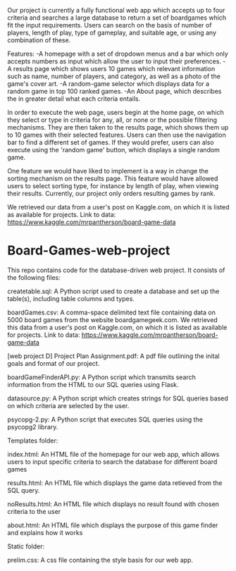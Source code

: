 Our project is currently a fully functional web app which accepts up to four criteria and searches a large database to 
return a set of boardgames which fit the input requirements. Users can search on the basis of number of players, length
of play, type of gameplay, and suitable age, or using any combination of these.

Features:
-A homepage with a set of dropdown menus and a bar which only accepts numbers as input which allow the user
to input their preferences.
-A results page which shows users 10 games which relevant information such as name, number of players, and category,
as well as a photo of the game's cover art.
-A random-game selector which displays data for a random game in top 100 ranked games.
-An About page, which describes the in greater detail what each criteria entails.


In order to execute the web page, users begin at the home page, on which they select or type in criteria for any, all,
or none or the possible filtering mechanisms. They are then taken to the results page, which shows them up to 10 games 
with their selected features. Users can then use the navigation bar to find a different set of games. If they would
prefer, users can also execute using the 'random game' button, which displays a single random game.

One feature we would have liked to implement is a way in change the sorting mechanism on the results page. This feature 
would have allowed users to select sorting type, for instance by length of play, when viewing their results. Currently,
our project only orders resulting games by rank.

We retrieved our data from a user's post on Kaggle.com, on which it is listed as available for projects. 
Link to data: https://www.kaggle.com/mrpantherson/board-game-data




# Board-Games-web-project
This repo contains code for the database-driven web project. It consists of the following files:

createtable.sql: A Python script used to create a database and set up the table(s), including table columns and types.

boardGames.csv: A comma-space delimited text file containing data on 5000 board games from the website boardgamegeek.com. We retrieved this data from a user's post on Kaggle.com, on which it is listed as available for projects. 
Link to data: https://www.kaggle.com/mrpantherson/board-game-data

[web project D] Project Plan Assignment.pdf: A pdf file outlining the inital goals and format of our project.

boardGameFinderAPI.py: A Python script which transmits search information from the HTML to our SQL queries using Flask.

datasource.py: A Python script which creates strings for SQL queries based on which criteria are selected by the user.


psycopg-2.py: A Python script that executes SQL queries using the psycopg2 library.

Templates folder:

index.html: An HTML file of the homepage for our web app, which allows users to input specific criteria to search the 
database for different board games

results.html: An HTML file which displays the game data retieved from the SQL query.

noResults.html: An HTML file which displays no result found with chosen criteria to the user 

about.html: An HTML file which displays the purpose of this game finder and explains how it works


Static folder:

prelim.css: A css file containing the style basis for our web app.


